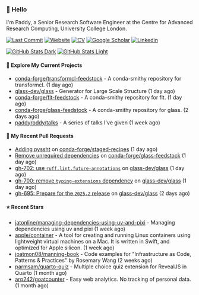 ### 👋 Hello

I'm Paddy, a Senior Research Software Engineer at the Centre for Advanced
Research Computing, University College London.

[![Last Commit](https://img.shields.io/github/last-commit/paddyroddy/paddyroddy/main?label=updated)](https://github.com/paddyroddy)
[![Website](https://img.shields.io/badge/GitHub%20Pages-222?logo=githubpages&logoColor=fff&style=for-the-badge&style=flat)](https://paddyroddy.github.io)
[![CV](https://img.shields.io/badge/CV-PDF-pink.svg)](https://paddyroddy.github.io/cv)
[![Google Scholar](https://img.shields.io/badge/Google%20Scholar-4285F4?logo=googlescholar&logoColor=fff&style=for-the-badge&style=flat)](https://scholar.google.com/citations?user=OFigHUwAAAAJ)
[![Linkedin](https://img.shields.io/badge/LinkedIn-0A66C2?logo=linkedin&logoColor=fff&style=for-the-badge&style=flat)](https://www.linkedin.com/in/patrickjamesroddy)

[![GitHub Stats Dark](https://github-readme-stats-paddyroddy.vercel.app/api?username=paddyroddy&disable_animations=true&hide_border=true&hide_title=true&include_all_commits=true&rank_icon=github&show=prs_merged,reviews&show_icons=true&theme=tokyonight)](https://github.com/paddyroddy/paddyroddy#gh-dark-mode-only)
[![GitHub Stats Light](https://github-readme-stats-paddyroddy.vercel.app/api?username=paddyroddy&disable_animations=true&hide_border=true&hide_title=true&include_all_commits=true&rank_icon=github&show=prs_merged,reviews&show_icons=true&theme=default)](https://github.com/paddyroddy/paddyroddy#gh-light-mode-only)

#### 👷 Explore My Current Projects

- [conda-forge/transformcl-feedstock](https://github.com/conda-forge/transformcl-feedstock) - A conda-smithy repository for transformcl.
  (1 day ago)
- [glass-dev/glass](https://github.com/glass-dev/glass) - Generator for Large Scale Structure
  (1 day ago)
- [conda-forge/flt-feedstock](https://github.com/conda-forge/flt-feedstock) - A conda-smithy repository for flt.
  (1 day ago)
- [conda-forge/glass-feedstock](https://github.com/conda-forge/glass-feedstock) - A conda-smithy repository for glass.
  (2 days ago)
- [paddyroddy/talks](https://github.com/paddyroddy/talks) - A series of talks I&#39;ve given
  (1 week ago)

#### 🔨 My Recent Pull Requests

- [Adding pyssht](https://github.com/conda-forge/staged-recipes/pull/31261) on [conda-forge/staged-recipes](https://github.com/conda-forge/staged-recipes)
  (1 day ago)
- [Remove unrequired dependencies](https://github.com/conda-forge/glass-feedstock/pull/18) on [conda-forge/glass-feedstock](https://github.com/conda-forge/glass-feedstock)
  (1 day ago)
- [gh-702: use `ruff.lint.future-annotations`](https://github.com/glass-dev/glass/pull/703) on [glass-dev/glass](https://github.com/glass-dev/glass)
  (1 day ago)
- [gh-700: remove `typing-extensions` dependency](https://github.com/glass-dev/glass/pull/701) on [glass-dev/glass](https://github.com/glass-dev/glass)
  (1 day ago)
- [gh-695: Prepare for the `2025.2` release](https://github.com/glass-dev/glass/pull/696) on [glass-dev/glass](https://github.com/glass-dev/glass)
  (2 days ago)

#### ⭐ Recent Stars

- [jatonline/managing-dependencies-using-uv-and-pixi](https://github.com/jatonline/managing-dependencies-using-uv-and-pixi) - Managing dependencies using uv and pixi
  (1 week ago)
- [apple/container](https://github.com/apple/container) - A tool for creating and running Linux containers using lightweight virtual machines on a Mac. It is written in Swift, and optimized for Apple silicon. 
  (1 week ago)
- [joatmon08/manning-book](https://github.com/joatmon08/manning-book) - Code examples for &#34;Infrastructure as Code, Patterns &amp; Practices&#34; by Rosemary Wang
  (2 weeks ago)
- [parmsam/quarto-quiz](https://github.com/parmsam/quarto-quiz) - Multiple choice quiz extension for RevealJS in Quarto
  (1 month ago)
- [arp242/goatcounter](https://github.com/arp242/goatcounter) - Easy web analytics. No tracking of personal data.
  (1 month ago)
